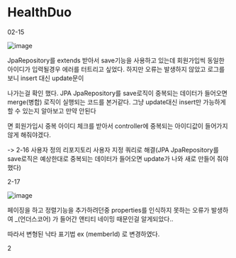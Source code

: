 # HealthDuo

02-15

![image](https://user-images.githubusercontent.com/90680271/154027428-206423c1-c0ab-489c-985c-bb818463d260.png)

JpaRepository를 extends 받아서 save기능을 사용하고 있는데 회원가입씩 동일한 아이디가 입력될경우 에러를 터트리고 싶었다. 하지만 오류는 발생하지 않았고 로그를 보니 insert 대신 update문이

나가는걸 확인 했다. JPA JpaRepository를 save로직이 중복되는 데이터가 들어오면 merge(병합) 로직이 실행되는 코드를 본거같다. 그냥 update대신 insert만 가능하게 할 수 있는지 알아보고 만약 안된다

면 회원가입시 중복 아이디 체크를 받아서 controller에 중복되는 아이디값이 들어가지 않게 해줘야겠다. 


-> 2-16 사용자 정의 리포지토리 사용자 지정 쿼리로 해결(JPA JpaRepository를 save로직은 예상한대로 중복되는 데이터가 들어오면 update가 나와 새로 만들어 줘야 했다)


2-17


![image](https://user-images.githubusercontent.com/90680271/154434991-d5a04c6c-9357-4f7e-9e5e-5882eb47acb2.png)


페이징을 하고 정렬기능을 추가하려던중 properties를 인식하지 못하는 오류가 발생하여 _(언더스코어) 가 들어간 앤티티 네이밍 때문인걸 알게되았다..


따라서  변형된 낙타 표기법 ex (memberId) 로 변경하였다.

2


